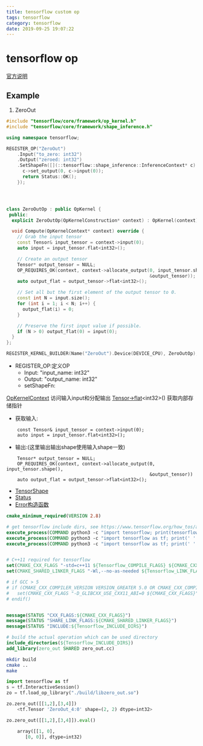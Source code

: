 ```yaml
---
title: tensorflow custom op
tags: tensorflow
category: tensorflow
date: 2019-09-25 19:07:22
---
```

# tensorflow op

[官方说明](https://www.tensorflow.org/guide/extend/op)

## Example
1. ZeroOut

```cpp zero_out.cc
#include "tensorflow/core/framework/op_kernel.h"
#include "tensorflow/core/framework/shape_inference.h"

using namespace tensorflow;

REGISTER_OP("ZeroOut")
    .Input("to_zero: int32")
    .Output("zeroed: int32")
    .SetShapeFn([](::tensorflow::shape_inference::InferenceContext* c) {
      c->set_output(0, c->input(0));
      return Status::OK();
    });




class ZeroOutOp : public OpKernel {
 public:
  explicit ZeroOutOp(OpKernelConstruction* context) : OpKernel(context) {}

  void Compute(OpKernelContext* context) override {
    // Grab the input tensor
    const Tensor& input_tensor = context->input(0);
    auto input = input_tensor.flat<int32>();

    // Create an output tensor
    Tensor* output_tensor = NULL;
    OP_REQUIRES_OK(context, context->allocate_output(0, input_tensor.shape(),
                                                     &output_tensor));
    auto output_flat = output_tensor->flat<int32>();

    // Set all but the first element of the output tensor to 0.
    const int N = input.size();
    for (int i = 1; i < N; i++) {
      output_flat(i) = 0;
    }

    // Preserve the first input value if possible.
    if (N > 0) output_flat(0) = input(0);
  }
};

REGISTER_KERNEL_BUILDER(Name("ZeroOut").Device(DEVICE_CPU), ZeroOutOp);
```
* REGISTER_OP:定义OP
    * Input: "input_name: int32"
    * Output: "output_name: int32"
    * setShapeFn: 

[OpKernelContext](https://github.com/tensorflow/tensorflow/blob/master/tensorflow/core/framework/op_kernel.h) 访问输入input和分配输出
[Tensor->flat](https://www.tensorflow.org/api_docs/cc/class/tensorflow/tensor#flat)&lt;int32>() 获取内部存储指针
* 获取输入:

```
    const Tensor& input_tensor = context->input(0);
    auto input = input_tensor.flat<int32>();
```
* 输出:(这里输出输出shape使用输入shape一致)


```
    Tensor* output_tensor = NULL;
    OP_REQUIRES_OK(context, context->allocate_output(0, input_tensor.shape(),
                                                     &output_tensor))
    auto output_flat = output_tensor->flat<int32>();

```



* [TensorShape](https://github.com/tensorflow/tensorflow/blob/master/tensorflow/core/framework/tensor_shape.h)
* [Status](https://www.github.com/tensorflow/tensorflow/blob/master/tensorflow/core/lib/core/status.h)
* [Error构造函数](https://www.github.com/tensorflow/tensorflow/blob/master/tensorflow/core/lib/core/errors.h)


```cmake CMakeLists.txt
cmake_minimum_required(VERSION 2.8)

# get tensorflow include dirs, see https://www.tensorflow.org/how_tos/adding_an_op/
execute_process(COMMAND python3 -c "import tensorflow; print(tensorflow.sysconfig.get_include())" OUTPUT_VARIABLE Tensorflow_INCLUDE_DIRS)
execute_process(COMMAND python3 -c "import tensorflow as tf; print(' '.join(tf.sysconfig.get_link_flags()), end='')" OUTPUT_VARIABLE Tensorflow_LINK_FLAGS)
execute_process(COMMAND python3 -c "import tensorflow as tf; print(' '.join(tf.sysconfig.get_compile_flags()), end='')" OUTPUT_VARIABLE Tensorflow_COMPILE_FLAGS)


# C++11 required for tensorflow
set(CMAKE_CXX_FLAGS "-std=c++11 ${Tensorflow_COMPILE_FLAGS} ${CMAKE_CXX_FLAGS}")
set(CMAKE_SHARED_LINKER_FLAGS "-Wl,--no-as-needed ${Tensorflow_LINK_FLAGS} ${CMAKE_SHARED_LINKER_FLAGS}")

# if GCC > 5
# if (CMAKE_CXX_COMPILER_VERSION VERSION_GREATER 5.0 OR CMAKE_CXX_COMPILER_VERSION VERSION_EQUAL 5.0)
#   set(CMAKE_CXX_FLAGS "-D_GLIBCXX_USE_CXX11_ABI=0 ${CMAKE_CXX_FLAGS}")
# endif()


message(STATUS "CXX_FLAGS:${CMAKE_CXX_FLAGS}")
message(STATUS "SHARE_LINK_FLAGS:${CMAKE_SHARED_LINKER_FLAGS}")
message(STATUS "INCLUDE:${Tensorflow_INCLUDE_DIRS}")

# build the actual operation which can be used directory
include_directories(${Tensorflow_INCLUDE_DIRS})
add_library(zero_out SHARED zero_out.cc)
```

```bash
mkdir build
cmake ..
make
```

```python
import tensorflow as tf
s = tf.InteractiveSession()
zo = tf.load_op_library("./build/libzero_out.so") 

zo.zero_out([[1,2],[3,4]])                                                                       
    <tf.Tensor 'ZeroOut_4:0' shape=(2, 2) dtype=int32>

zo.zero_out([[1,2],[3,4]]).eval()                                                                

    array([[1, 0],
       [0, 0]], dtype=int32)

```